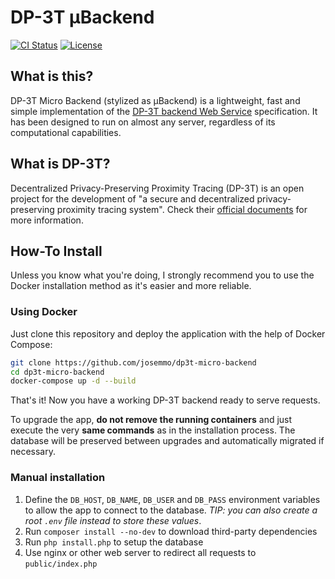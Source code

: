 # DP-3T μBackend
[![CI Status](https://travis-ci.com/josemmo/dp3t-micro-backend.svg?branch=master)](https://travis-ci.com/josemmo/dp3t-micro-backend)
[![License](https://img.shields.io/badge/License-MPL%202.0-brightgreen.svg)](LICENSE)

## What is this?
DP-3T Micro Backend (stylized as μBackend) is a lightweight, fast and simple implementation of the [DP-3T backend Web Service](https://github.com/DP-3T/dp3t-sdk-backend/blob/develop/documentation/documentation.pdf) specification.
It has been designed to run on almost any server, regardless of its computational capabilities.

## What is DP-3T?
Decentralized Privacy-Preserving Proximity Tracing (DP-3T) is an open project for the development of "a secure and decentralized privacy-preserving proximity tracing system". Check their [official documents](https://github.com/DP-3T/documents) for more information.

## How-To Install
Unless you know what you're doing, I strongly recommend you to use the Docker installation method as it's easier and more reliable.

### Using Docker
Just clone this repository and deploy the application with the help of Docker Compose:

```sh
git clone https://github.com/josemmo/dp3t-micro-backend
cd dp3t-micro-backend
docker-compose up -d --build
```

That's it! Now you have a working DP-3T backend ready to serve requests.

To upgrade the app, **do not remove the running containers** and just execute the very **same commands** as in the installation process. The database will be preserved between upgrades and automatically migrated if necessary.

### Manual installation
1. Define the `DB_HOST`, `DB_NAME`, `DB_USER` and `DB_PASS` environment variables to allow the app to connect to the database. *TIP: you can also create a root `.env` file instead to store these values*.
2. Run `composer install --no-dev` to download third-party dependencies
3. Run `php install.php` to setup the database
4. Use nginx or other web server to redirect all requests to `public/index.php`
